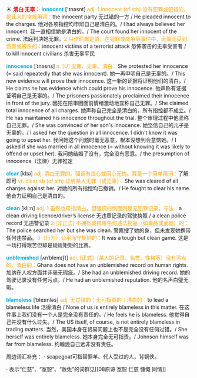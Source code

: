 ☀ <font color="red">**清白 无辜：**</font>
<font color="sky blue">**innocent**</font> ['ɪnəsnt] 
<font color="orange">adj. 1 innocent (of sth) 没有犯罪或犯错的，是此义的常规用词：</font>the innocent party 无过错的一方 / He pleaded innocent to the charges. 他对各项指控均申辩自己是清白的。/ I had always believed her innocent. 我一直相信她是清白的。/ The court found her innocent of the crime. 法庭判决她无罪。<font color="orange">2 只作前置定语，在犯罪或战争等事件中，无辜而受到伤害或被杀的：</font>innocent victims of a terrorist attack 恐怖袭击的无辜受害者 / to kill innocent civilians 杀害无辜平民
           
<font color="sky blue">**innocence**</font> [ˈɪnəsns]
<font color="orange">n. [U] 无罪、无辜、清白：</font>She protested her innocence (= said repeatedly that she was innocent). 她一再申明自己是无辜的。/ This new evidence will prove their innocence. 这一新的证据将证明他们的清白。/ He claims he has evidence which could prove his innocence. 他声称有证据证明自己是无辜的。/ The prisoners passionately proclaimed their innocence in front of the jury. 因犯在陪审团面前情绪激动地宜称自己无罪。/ She claimed total innocence of all charges. 她声称自己完全是清白的，所有指控都不成立。/ He has maintained his innocence throughout the trial. 整个审理过程中他坚称自己无罪。/ She was convinced of her son's innocence. 她坚信自己的儿子是无辜的。/ I asked her the question in all innocence. I didn't know it was going to upset her. 我问她这个问题时毫无恶意，根本没想到会意恼她。/ I asked if she was married in all innocence (= without knowing it was likely to offend or upset her). 我问她结婚了没有，完全没有恶意。/ the presumption of innocence（法律）无罪推定

<font color="sky blue">**clear**</font> [klɪə] 
<font color="orange">adj. 清白无罪的。强调有良心或问心无愧。算是一个简单用词：</font>了解即可 <font color="orange">vt. clear sb (of sth) 证明某人无罪（或无辜）：</font>She was cleared of all charges against her. 对她的所有指控均已撤销。/ He fought to clear his name. 他奋力证明自己是清白的。

<font color="sky blue">**clean**</font> [kli:n] 
<font color="orange">adj. 1 虽然也可指清白，但强调的侧面则是无犯罪记录，守法：</font>a clean driving licence/driver’s license 无违章记录的驾驶执照 / a clean police record 无违警记录 <font color="orange">2 [非正式] 不拥有或携带任何违法物品（如毒品或武器）的：</font>The police searched her but she was clean. 警察搜了她的身，但未发现她携带任何违禁品。<font color="orange">3（行为）公平而守规则的：</font>It was a tough but clean game. 这是一场打得艰苦但却是规规矩矩的比赛。
           
<font color="sky blue">**unblemished**</font> [ʌnˈblemɪʃt]
<font color="orange">adj. [正式]（某人的记录、名誉、性格等）没有污点的、清白的：</font>Ghana does not have an unblemished record on human rights. 加纳在人权方面并非毫无瑕疵。/ She had an unblemished driving record. 她的驾驶记录没有任何污点。/ He had an unblemished reputation. 他的名声白璧无瑕。
           
<font color="sky blue">**blameless**</font> [ˈbleɪmləs]
<font color="orange">adj. 无过错的；无可指责的；清白的：</font>to lead a blameless life 活得清白 / None of us is entirely blameless in this matter. 在这件事上我们没有一个人是完全没有责任的。/ He feels he is blameless. 他觉得自己并没有什么过失。/ The US itself, of course, is not entirely blameless in trading matters. 当然，美国本身在贸易问题上也不是完全没有任何过错。/ She herself was entirely blameless. 她本身完全无可指责。/ Johnson himself was far from blameless. 约翰逊自己远非没有责任。

周边词汇补充：
· scapegoat可指替罪羊、代人受过的人，背锅侠。

· 表示“仁慈”、“宽恕”、“赦免”的词群见[[08原谅 宽恕 仁慈 慷慨 同情]]

